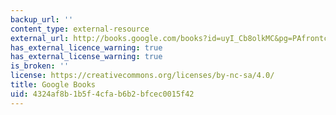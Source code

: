 ```yaml
---
backup_url: ''
content_type: external-resource
external_url: http://books.google.com/books?id=uyI_Cb8olkMC&pg=PAfrontcover#v=onepage
has_external_licence_warning: true
has_external_license_warning: true
is_broken: ''
license: https://creativecommons.org/licenses/by-nc-sa/4.0/
title: Google Books
uid: 4324af8b-1b5f-4cfa-b6b2-bfcec0015f42
---
```

